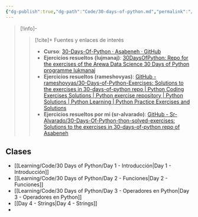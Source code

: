 ```yaml
---
{"dg-publish":true,"dg-path":"Code/30-days-of-python.md","permalink":"/code/30-days-of-python/","hide":true,"created":"2024-03-08T15:09","updated":"2024-07-21T12:07"}
---
```


> [!info]-
>> [!cite]+ Fuentes y enlaces de interés
>> - **Curso**: [30-Days-Of-Python · Asabeneh · GitHub](https://github.com/Asabeneh/30-Days-Of-Python/blob/master/readme.md) 
>> - **Ejercicios resueltos (lujmanaj)**: [30DaysOfPython: Repo for the exercises of the Arewa Data Science 30 Days of Python programme lukmanaj](https://github.com/lukmanaj/30DaysOfPython) 
>> - **Ejercicios resueltos (rameshovyas)**: [GitHub - rameshovyas/30-Days-of-Python-Exercises: Solutions to the exercises in 30-days-of-python repo | Python Coding Exercises Solutions | Python exercise repository | Python Solutions | Python Learning | Python Practice Exercises and Solutions](https://github.com/rameshovyas/30-Days-of-Python-Exercises)
>> - **Ejercicios resueltos por mi (sr-alvarado)**: [GitHub - Sr-Alvarado/30-Days-Of-Python-thon-solved-exercises: Solutions to the exercises in 30-days-of-python repo of Asabeneh](https://github.com/Sr-Alvarado/30-Days-Of-Python-thon-solved-exercises/tree/main)

## Clases
- [[Learning/Code/30 Days of Python/Day 1 - Introducción\|Day 1 - Introducción]] 
- [[Learning/Code/30 Days of Python/Day 2 - Funciones\|Day 2 - Funciones]] 
- [[Learning/Code/30 Days of Python/Day 3 - Operadores en Python\|Day 3 - Operadores en Python]]
- [[Day 4 - Strings\|Day 4 - Strings]] 
- 